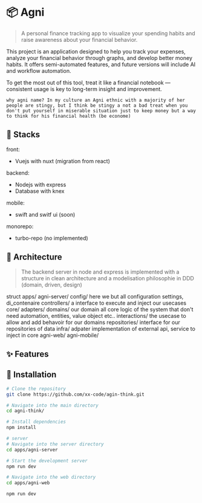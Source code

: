 # 📦 Agni

> A personal finance tracking app to visualize your spending habits and raise awareness about your financial behavior.

This project is an application designed to help you track your expenses, analyze your financial behavior through graphs, and develop better money habits. It offers semi-automated features, and future versions will include AI and workflow automation.

To get the most out of this tool, treat it like a financial notebook — consistent usage is key to long-term insight and improvement.

`why agni name? In my culture an Agni ethnic with a majority of her people are stingy, but I think be stingy a not a bad treat when you don't put yourself in miserable situation
just to keep money but a way to think for his financial health (be econome)`

## 📐 Stacks

front:
- Vuejs with nuxt (migration from react)

backend:
- Nodejs with express
- Database with knex 

mobile:
- swift and switf ui (soon)

monorepo:
- turbo-repo (no implemented)

## 📐 Architecture

> The backend server in node and express is implemented with a structure in clean architecture and a modelisation philosophie in DDD (domain, driven, design) 

struct
apps/
    agni-server/
        config/ here we but all configuration settings, di_contenaire
        controllers/ a interface to execute and inject our usecases
        core/ 
            adapters/ 
            domains/ our domain all core logic of the system that don't need automation, entities, value object etc..
            interactions/ the usecase to allow and add behavoir for our domains
            repositories/ interface for our repositories of data
        infra/ adpater implementation of external api, service to inject in core
    agni-web/
    agni-mobile/


## ✨ Features
<!--TODO list feature, future features-->


## 🚀 Installation

```bash
# Clone the repository
git clone https://github.com/xx-code/agin-think.git

# Navigate into the main directory
cd agni-think/

# Install dependencies
npm install

# server
# Navigate into the server directory
cd apps/agni-server

# Start the development server
npm run dev

# Navigate into the web directory
cd apps/agni-web

npm run dev

```

